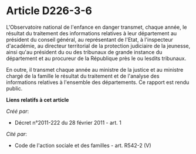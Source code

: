 # Article D226-3-6

L'Observatoire national de l'enfance en danger transmet, chaque année, le résultat du traitement des informations relatives à
leur département au président du conseil général, au représentant de l'Etat, à l'inspecteur d'académie, au directeur
territorial de la protection judiciaire de la jeunesse, ainsi qu'au président du ou des tribunaux de grande instance du
département et au procureur de la République près le ou lesdits tribunaux. 

En outre, il transmet chaque année au ministre de la justice et au ministre chargé de la famille le résultat du traitement et
de l'analyse des informations relatives à l'ensemble des départements. Ce rapport est rendu public.

**Liens relatifs à cet article**

_Créé par_:

  - Décret n°2011-222 du 28 février 2011 - art. 1

_Cité par_:

  - Code de l'action sociale et des familles - art. R542-2 (V)
